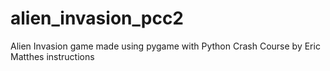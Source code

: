 # alien_invasion_pcc2
Alien Invasion game made using pygame with Python Crash Course by Eric Matthes instructions
